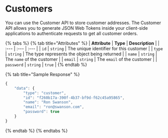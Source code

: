 # Customers

You can use the Customer API to store customer addresses. The Customer API allows you to generate JSON Web Tokens inside your client-side applications to authenticate requests to get all customer orders.

{% tabs %}
{% tab title="Attributes" %}
| **Attribute** | **Type** | **Description** |
| :--- | :--- | :--- |
| `id` | `string` | The unique identifier for this customer |
| `type` | `string` | The type represents the object being returned |
| `name` | `string` | The `name` of the customer |
| `email` | `string` | The `email` of the customer |
| `password` | `string` | `true` |
{% endtab %}

{% tab title="Sample Response" %}
```javascript
{
    "data": {
        "type": "customer",
        "id": "f260b17a-390f-4b37-bf9d-f62c45a95865",
        "name": "Ron Swanson",
        "email": "ron@swanson.com",
        "password": true
    }
}
```
{% endtab %}
{% endtabs %}

